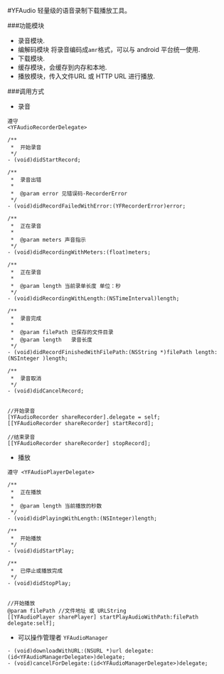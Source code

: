 #YFAudio
轻量级的语音录制下载播放工具。

###功能模块

* 录音模块.
* 编解码模块 将录音编码成``amr``格式，可以与 android 平台统一使用.
* 下载模块.
* 缓存模块，会缓存到内存和本地.
* 播放模块，传入文件URL 或 HTTP URL 进行播放.

###调用方式

* 录音

```
遵守
<YFAudioRecorderDelegate>

/**
 *  开始录音
 */
- (void)didStartRecord;

/**
 *  录音出错
 *
 *  @param error 见错误码-RecorderError
 */
- (void)didRecordFailedWithError:(YFRecorderError)error;

/**
 *  正在录音
 *
 *  @param meters 声音指示
 */
- (void)didRecordingWithMeters:(float)meters;

/**
 *  正在录音
 *
 *  @param length 当前录单长度 单位：秒
 */
- (void)didRecordingWithLength:(NSTimeInterval)length;

/**
 *  录音完成
 *
 *  @param filePath 已保存的文件目录
 *  @param length   录音长度
 */
- (void)didRecordFinishedWithFilePath:(NSString *)filePath length:(NSInteger )length;

/**
 *  录音取消
 */
- (void)didCancelRecord;


//开始录音
[YFAudioRecorder shareRecorder].delegate = self;
[[YFAudioRecorder shareRecorder] startRecord];	

//结束录音
[[YFAudioRecorder shareRecorder] stopRecord];

```

* 播放

```
遵守 <YFAudioPlayerDelegate>

/**
 *  正在播放
 *
 *  @param length 当前播放的秒数
 */
- (void)didPlayingWithLength:(NSInteger)length;

/**
 *  开始播放
 */
- (void)didStartPlay;

/**
 *  已停止或播放完成
 */
- (void)didStopPlay;


//开始播放
@param filePath //文件地址 或 URLString 
[[YFAudioPlayer sharePlayer] startPlayAudioWithPath:filePath delegate:self];

```

* 可以操作管理者 ```YFAudioManager```

```
- (void)downloadWithURL:(NSURL *)url delegate:(id<YFAudioManagerDelegate>)delegate;
- (void)cancelForDelegate:(id<YFAudioManagerDelegate>)delegate;
```